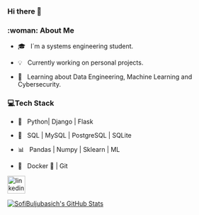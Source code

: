 ### Hi there 👋

<!--
**sofibuljubasich/sofibuljubasich** is a ✨ _special_ ✨ repository because its `README.md` (this file) appears on your GitHub profile.

Here are some ideas to get you started:

- 🔭 I’m currently working on ...
- 🌱 I’m currently learning ...
- 👯 I’m looking to collaborate on ...
- 🤔 I’m looking for help with ...
- 💬 Ask me about ...
- 📫 How to reach me: ...
- 😄 Pronouns: ...
- ⚡ Fun fact: ...
-->
<h3>:woman: About Me </h3>



- 🎓 &nbsp; I´m a systems engineering student.


- :bulb: &nbsp; Currently working on personal projects.

- 🌱 &nbsp; Learning about Data Engineering, Machine Learning and Cybersecurity.



<h3>💻Tech Stack</h3>



- :snake: &nbsp; Python| Django | Flask 

- :floppy_disk: &nbsp; SQL | MySQL | PostgreSQL | SQLite 

- :bar_chart: &nbsp; Pandas | Numpy | Sklearn | ML

- 🔧 &nbsp; Docker 🐳 | Git








[<img src='https://cdn.jsdelivr.net/npm/simple-icons@3.0.1/icons/linkedin.svg' alt='linkedin' height='40'>](https://www.linkedin.com/in/sofiabuljubasich/)




[![SofiBuljubasich's GitHub Stats](https://github-readme-stats.vercel.app/api?username=sofibuljubasich&show_icons=true)](https://github.com/sofibuljubasich)







